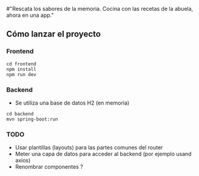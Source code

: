 
#"Rescata los sabores de la memoria. Cocina con las recetas de la abuela, ahora en una app."

## Cómo lanzar el proyecto

### Frontend

```
cd frontend 
npm install 
npm run dev
```

### Backend

- Se utiliza una base de datos H2 (en memoria)

```
cd backend
mvn spring-boot:run
```

### TODO

- Usar plantillas (layouts) para las partes comunes del router
- Meter una capa de datos para acceder al backend (por ejemplo usand axios)
- Renombrar componentes ?
